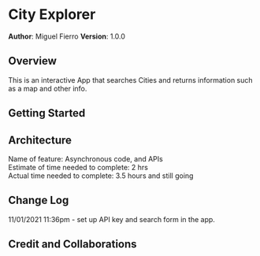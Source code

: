 # City Explorer

**Author**: Miguel Fierro
**Version**: 1.0.0

## Overview
<!-- Provide a high level overview of what this application is and why you are building it, beyond the fact that it's an assignment for this class. (i.e. What's your problem domain?) --> This is an interactive App that searches Cities and returns information such as a map and other info.

## Getting Started
<!-- What are the steps that a user must take in order to build this app on their own machine and get it running? -->

## Architecture
<!-- Provide a detailed description of the application design. What technologies (languages, libraries, etc) you're using, and any other relevant design information. -->

Name of feature: Asynchronous code, and APIs <br>
Estimate of time needed to complete: 2 hrs <br>
Actual time needed to complete: 3.5 hours and still going

## Change Log
<!-- Use this area to document the iterative changes made to your application as each feature is successfully implemented. Use time stamps. Here's an example:

01-01-2001 4:59pm - Application now has a fully-functional express server, with a GET route for the location resource. -->

11/01/2021 11:36pm - set up API key and search form in the app. 

## Credit and Collaborations
